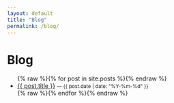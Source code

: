 ```yaml
---
layout: default
title: "Blog"
permalink: /blog/
---
```


# Blog

<ul>
{% raw %}{% for post in site.posts %}{% endraw %}
  <li>
    <a href="{{ post.url }}">{{ post.title }}</a>
    <small>— {{ post.date | date: "%Y-%m-%d" }}</small>
  </li>
{% raw %}{% endfor %}{% endraw %}
</ul> 
